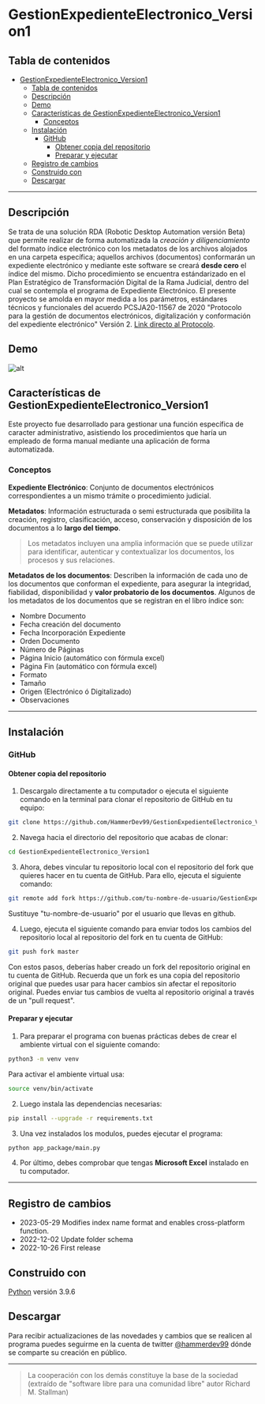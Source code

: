 # GestionExpedienteElectronico_Version1

## Tabla de contenidos

- [GestionExpedienteElectronico\_Version1](#gestionexpedienteelectronico_version1)
  - [Tabla de contenidos](#tabla-de-contenidos)
  - [Descripción](#descripción)
  - [Demo](#demo)
  - [Características de GestionExpedienteElectronico\_Version1](#características-de-gestionexpedienteelectronico_version1)
    - [Conceptos](#conceptos)
  - [Instalación](#instalación)
    - [GitHub](#github)
      - [Obtener copia del repositorio](#obtener-copia-del-repositorio)
      - [Preparar y ejecutar](#preparar-y-ejecutar)
  - [Registro de cambios](#registro-de-cambios)
  - [Construido con](#construido-con)
  - [Descargar](#descargar)

---

## Descripción

Se trata de una solución RDA (Robotic Desktop Automation versión Beta) que permite realizar de forma automatizada la *creación y diligenciamiento* del formato índice electrónico con los metadatos de los archivos alojados en una carpeta específica; aquellos archivos (documentos) conformarán un expediente electrónico y mediante este software se creará **desde cero** el índice del mismo. Dicho procedimiento se encuentra estándarizado en el Plan Estratégico de Transformación Digital de la Rama Judicial, dentro del cual se contempla el programa de Expediente Electrónico. El presente proyecto se amolda en mayor medida a los parámetros, estándares técnicos y funcionales del acuerdo PCSJA20-11567 de 2020 "Protocolo para la gestión de documentos electrónicos, digitalización y conformación del expediente electrónico" Versión 2. [Link directo al Protocolo](https://www.ramajudicial.gov.co/documents/3196516/46103054/Protocolo+para+la+gesti%C3%B3n+de+documentos+electronicos.pdf/cb0d98ef-2844-4570-b12a-5907d76bc1a3).

## Demo

![alt](app/assets/Demo.gif)

## Características de GestionExpedienteElectronico_Version1

Este proyecto fue desarrollado para gestionar una función específica de caracter administrativo, asistiendo los procedimientos que haría un empleado de forma manual mediante una aplicación de forma automatizada.

### Conceptos

**Expediente Electrónico**: Conjunto de documentos electrónicos correspondientes a un mismo trámite o procedimiento judicial.

**Metadatos**: Información estructurada o semi estructurada que posibilita la creación, registro, clasificación, acceso, conservación y disposición de los documentos a lo **largo del tiempo**.

> Los metadatos incluyen una amplia información que se puede utilizar para identificar, autenticar y contextualizar los documentos, los procesos y sus relaciones.

**Metadatos de los documentos**: Describen la información de cada uno de los documentos que conforman el expediente, para asegurar la integridad, fiabilidad, disponibilidad y **valor probatorio de los documentos**. Algunos de los metadatos de los documentos que se registran en el libro índice son:

- Nombre Documento
- Fecha creación del documento
- Fecha Incorporación Expediente
- Orden Documento
- Número de Páginas
- Página Inicio (automático con fórmula excel)
- Página Fin (automático con fórmula excel)
- Formato
- Tamaño
- Origen (Electrónico ó Digitalizado)
- Observaciones

---

## Instalación

### GitHub

#### Obtener copia del repositorio

1. Descargalo directamente a tu computador o ejecuta el siguiente comando en la terminal para clonar el repositorio de GitHub en tu equipo:
  
```BASH
git clone https://github.com/HammerDev99/GestionExpedienteElectronico_Version1.git
```
  
2. Navega hacia el directorio del repositorio que acabas de clonar:

```BASH
cd GestionExpedienteElectronico_Version1
```

3. Ahora, debes vincular tu repositorio local con el repositorio del fork que quieres hacer en tu cuenta de GitHub. Para ello, ejecuta el siguiente comando:

```BASH
git remote add fork https://github.com/tu-nombre-de-usuario/GestionExpedienteElectronico_Version1.git
```

Sustituye "tu-nombre-de-usuario" por el usuario que llevas en github.

4. Luego, ejecuta el siguiente comando para enviar todos los cambios del repositorio local al repositorio del fork en tu cuenta de GitHub:

```Bash
git push fork master
```

Con estos pasos, deberías haber creado un fork del repositorio original en tu cuenta de GitHub. Recuerda que un fork es una copia del repositorio original que puedes usar para hacer cambios sin afectar el repositorio original. Puedes enviar tus cambios de vuelta al repositorio original a través de un "pull request".

#### Preparar y ejecutar

1. Para preparar el programa con buenas prácticas debes de crear el ambiente virtual con el siguiente comando:

```BASH
python3 -m venv venv
```

  Para activar el ambiente virtual usa:

```BASH
source venv/bin/activate
```

2. Luego instala las dependencias necesarias:

```BASH
pip install --upgrade -r requirements.txt
```

3. Una vez instalados los modulos, puedes ejecutar el programa:

```BASH
python app_package/main.py
```

4. Por último, debes comprobar que tengas **Microsoft Excel** instalado en tu computador.

---

## Registro de cambios

- 2023-05-29 Modifies index name format and enables cross-platform function.
- 2022-12-02 Update folder schema
- 2022-10-26 First release

## Construido con

[Python](https://www.python.org/) versión 3.9.6

## Descargar

Para recibir actualizaciones de las novedades y cambios que se realicen al programa puedes seguirme en la cuenta de twitter [@hammerdev99](https://www.twitter.com/hammerdev99) dónde se comparte su creación en público.

---

> La cooperación con los demás constituye la base de la sociedad (extraído de "software libre para una comunidad libre" autor Richard M. Stallman)
